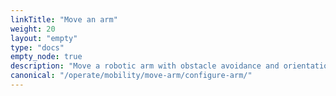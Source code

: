 ```yaml
---
linkTitle: "Move an arm"
weight: 20
layout: "empty"
type: "docs"
empty_node: true
description: "Move a robotic arm with obstacle avoidance and orientation constraints."
canonical: "/operate/mobility/move-arm/configure-arm/"
---
```

